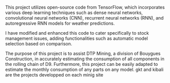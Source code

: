This project utilizes open-source code from TensorFlow, which incorporates various deep learning techniques such as dense neural networks, convolutional neural networks (CNN),
recurrent neural networks (RNN), and autoregressive RNN models for weather predictions. 

I have modified and enhanced this code to cater specifically to stock management issues, adding functionalities such as automatic model selection based on comparison. 

The purpose of this project is to assist DTP Mining, a division of Bouygues Construction, in accurately estimating the consumption of all components in the rolling chain of D9. 
Furthermore, this project can be easily adapted to estimate the monthly consumption of any parts on any model.
 gkt and kibali are the projects developped on each minig site
